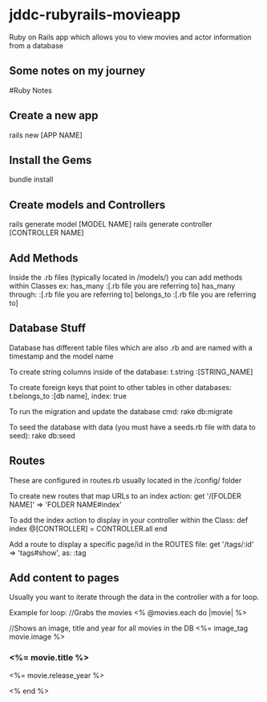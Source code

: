 # jddc-rubyrails-movieapp
Ruby on Rails app which allows you to view movies and actor information from a database

## Some notes on my journey

#Ruby Notes

## Create a new app
rails new [APP NAME]

## Install the Gems
bundle install

## Create models and Controllers
rails generate model [MODEL NAME]
rails generate controller [CONTROLLER NAME]

## Add Methods
Inside the .rb files (typically located in /models/) you can add methods within Classes
ex:
has_many :[.rb file you are referring to]
has_many through: :[.rb file you are referring to]
belongs_to :[.rb file you are referring to]

## Database Stuff
Database has different table files which are also .rb and are named with a timestamp and the model name

To create string columns inside of the database:
t.string :[STRING_NAME]

To create foreign keys that point to other tables in other databases:
t.belongs_to :[db name], index: true

To run the migration and update the database cmd:
rake db:migrate

To seed the database with data (you must have a seeds.rb file with data to seed):
rake db:seed

## Routes
These are configured in routes.rb usually located in the /config/ folder

To create new routes that map URLs to an index action:
get '/[FOLDER NAME]' => 'FOLDER NAME#index'

To add the index action to display in your controller within the Class:
    def index
        @[CONTROLLER] = CONTROLLER.all
    end

Add a route to display a specific page/id in the ROUTES file:
get '/tags/:id' => 'tags#show', as: :tag

## Add content to pages
Usually you want to iterate through the data in the controller with a for loop.

Example for loop:
    //Grabs the movies
    <% @movies.each do |movie| %>
    <div class="movie">
    //Shows an image, title and year for all movies in the DB
      <%= image_tag movie.image %>
      <h3><%= movie.title %></h3>
      <p><%= movie.release_year %></p>
    </div>
    <% end %>



